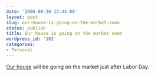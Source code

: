 ```yaml
---
date: '2006-08-30 13:44:00'
layout: post
slug: our-house-is-going-on-the-market-soon
status: publish
title: Our house is going on the market soon
wordpress_id: '102'
categories:
- Personal
---
```


[Our house](http://107starlite.com/) will be going on the market just after Labor Day.
